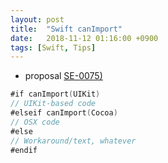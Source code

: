 ```yaml
---
layout: post
title:  "Swift canImport"
date:   2018-11-12 01:16:00 +0900
tags: [Swift, Tips]
---
```



- proposal [SE-0075)](https://github.com/apple/swift-evolution/blob/master/proposals/0075-import-test.md)

```swift
#if canImport(UIKit)
// UIKit-based code
#elseif canImport(Cocoa)
// OSX code
#else
// Workaround/text, whatever
#endif

```

